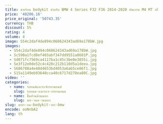 ```yaml
---
title: ขายร้อน bodykit สําหรับ BMW 4 Series F32 F36 2014-2020 อัพเกรด M4 MT สไตล์ปรับเปลี่ยนรถ Conversion BODY ชุด Hood Fender
price: '48206.16'
price_original: '50743.35'
currency: THB
discount: 5%
rating: 4
volume: 4
image: S54c2daf4de894c068624343ad69a178bW.jpg
images:
  - S54c2daf4de894c068624343ad69a178bW.jpg
  - Sc590a1fcd0ef403abf347dd9551a8601P.jpg
  - Sd071fc7569ca4117ba1c45c3be0e3855i.jpg
  - Se3f12e0de52c4c428c212b110d5a1deeu.jpg
  - S686788a4e48d4653bd4053a6ab5ce86f1.jpg
  - S15a1149eb93640cca40c6717d278ea80C.jpg
video: ''
categories:
  - name: รถยนต์และรถจักรยานยนต์
    slug: รถยนต-และรถจ-กรยานยนต
  - name: ชิ้นส่วนด้านนอก
    slug: นส-วนด-านนอก
slug: ขายร-อน-bodykit-าหร-bmw
encode: ooNnbA2
lang: th
---
```

  